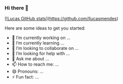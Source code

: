 ### Hi there 👋

[[!Lucas GitHub stats](https://github-readme-stats.vercel.app/api?username=llucasmendes)](https://github.com/llucasmendes)


Here are some ideas to get you started:

- 🔭 I’m currently working on ...
- 🌱 I’m currently learning ...
- 👯 I’m looking to collaborate on ...
- 🤔 I’m looking for help with ...
- 💬 Ask me about ...
- 📫 How to reach me: ...
- 😄 Pronouns: ...
- ⚡ Fun fact: ...

